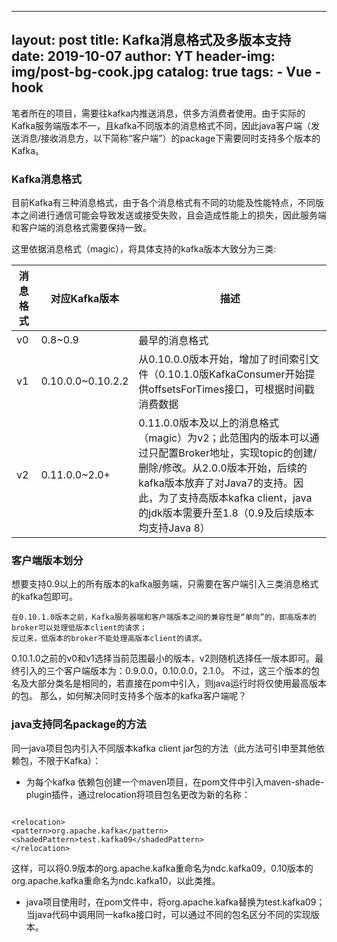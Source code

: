 ﻿
---
layout:     post
title:      Kafka消息格式及多版本支持
date:       2019-10-07
author:    	YT
header-img: img/post-bg-cook.jpg
catalog: true
tags:
    - Vue
    - hook
---


笔者所在的项目，需要往kafka内推送消息，供多方消费者使用。由于实际的Kafka服务端版本不一，且kafka不同版本的消息格式不同，因此java客户端（发送消息/接收消息方，以下简称“客户端”）的package下需要同时支持多个版本的Kafka。


### Kafka消息格式

目前Kafka有三种消息格式，由于各个消息格式有不同的功能及性能特点，不同版本之间进行通信可能会导致发送或接受失败，且会造成性能上的损失，因此服务端和客户端的消息格式需要保持一致。

这里依据消息格式（magic），将具体支持的kafka版本大致分为三类:

|消息格式|对应Kafka版本|描述|
|--|--|--|
|v0|0.8~0.9|最早的消息格式|
|v1|0.10.0.0~0.10.2.2|从0.10.0.0版本开始，增加了时间索引文件（0.10.1.0版KafkaConsumer开始提供offsetsForTimes接口，可根据时间戳消费数据|
|v2|0.11.0.0~2.0+|0.11.0.0版本及以上的消息格式（magic）为v2；此范围内的版本可以通过只配置Broker地址，实现topic的创建/删除/修改。从2.0.0版本开始，后续的kafka版本放弃了对Java7的支持。因此，为了支持高版本kafka client，java的jdk版本需要升至1.8（0.9及后续版本均支持Java 8）|

### 客户端版本划分
想要支持0.9以上的所有版本的kafka服务端，只需要在客户端引入三类消息格式的kafka包即可。

    在0.10.1.0版本之前，Kafka服务器端和客户端版本之间的兼容性是“单向”的，即高版本的broker可以处理低版本client的请求；
    反过来，低版本的broker不能处理高版本client的请求。

0.10.1.0之前的v0和v1选择当前范围最小的版本，v2则随机选择任一版本即可。最终引入的三个客户端版本为：0.9.0.0，0.10.0.0，2.1.0。
不过，这三个版本的包名及大部分类名是相同的，若直接在pom中引入，则java运行时将仅使用最高版本的包。
那么，如何解决同时支持多个版本的kafka客户端呢？

### java支持同名package的方法

同一java项目包内引入不同版本kafka client jar包的方法（此方法可引申至其他依赖包，不限于Kafka）：

 - 为每个kafka 依赖包创建一个maven项目，在pom文件中引入maven-shade-plugin插件，通过relocation将项目包名更改为新的名称：

```

<relocation>
<pattern>org.apache.kafka</pattern>
<shadedPattern>test.kafka09</shadedPattern>
</relocation>

```
这样，可以将0.9版本的org.apache.kafka重命名为ndc.kafka09，0.10版本的org.apache.kafka重命名为ndc.kafka10，以此类推。

 - java项目使用时，在pom文件中，将org.apache.kafka替换为test.kafka09；当java代码中调用同一kafka接口时，可以通过不同的包名区分不同的实现版本。




